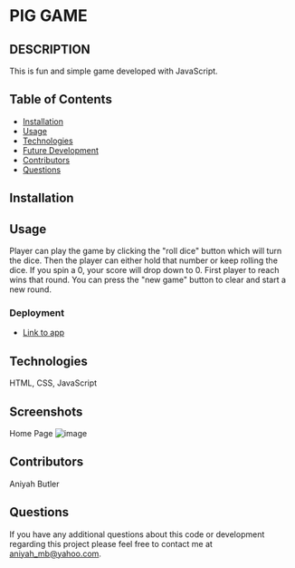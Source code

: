 # PIG GAME

## DESCRIPTION

This is fun and simple game developed with JavaScript.

## Table of Contents

- [Installation](#installation)
- [Usage](#usage)
- [Technologies](#technologies)
- [Future Development](#Future)
- [Contributors](#contributors)
- [Questions](#questions)

## Installation

## Usage

Player can play the game by clicking the "roll dice" button which will turn the dice. Then the player can either hold that number or keep rolling the dice. If you spin a 0, your score will drop down to 0. First player to reach wins that round. You can press the "new game" button to clear and start a new round.

### Deployment

- [Link to app](https://aniyahmb99.github.io/pig-game/)

## Technologies

HTML, CSS, JavaScript

## Screenshots

Home Page
![image]()

## Contributors

Aniyah Butler

## Questions

If you have any additional questions about this code or development regarding this project please feel free to contact me at aniyah_mb@yahoo.com.
